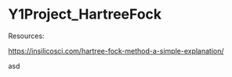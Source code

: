 # Y1Project_HartreeFock

Resources:

https://insilicosci.com/hartree-fock-method-a-simple-explanation/

asd
